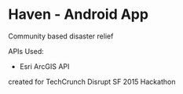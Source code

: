 # Haven - Android App
Community based disaster relief

APIs Used:
- Esri ArcGIS API

created for TechCrunch Disrupt SF 2015 Hackathon
